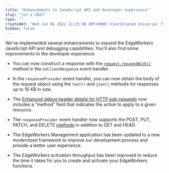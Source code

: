 ```yaml
---
title: "Enhancements to JavaScript API and developer experience"
slug: "jun-1-2022"
type: ""
createdAt: "Wed Jun 01 2022 11:25:00 GMT+0000 (Coordinated Universal Time)"
hidden: false
---
```

We've implemented several enhancements to expand the EdgeWorkers JavaScript API and debugging capabilities.  You'll also find some improvements to the developer experience.

- You can now construct a response with the [`request.respondWith()`](https://techdocs.akamai.com/edgeworkers/docs/request-object#methods) method in the `onClientResponse` event handler.

- In the `responseProvider` event handler, you can now obtain the body of the request object using the `text()` and `json()` methods for responses up to 16 KB in size.

- The [Enhanced debug header details for HTTP sub-requests](doc:enhanced-debug-header-details-for-http-sub-requests) now includes a "method" field that indicates the action to apply to a given resource.

- The `responseProvider` event handler now supports the POST, PUT, PATCH, and DELETE [methods](https://techdocs.akamai.com/edgeworkers/docs/event-handler-functions#event-handler-methods) in addition to GET and HEAD.

- The EdgeWorkers Management application has been updated to a new modernized framework to improve our development process and provide a better user experience.

- The EdgeWorkers activation throughput has been improved to reduce the time it takes for you to create and activate your EdgeWorkers functions.